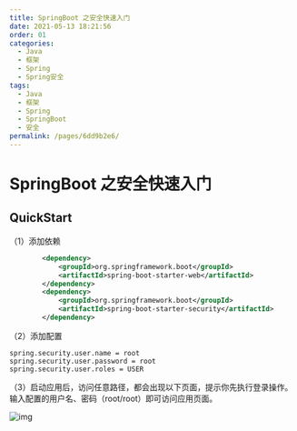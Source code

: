 ```yaml
---
title: SpringBoot 之安全快速入门
date: 2021-05-13 18:21:56
order: 01
categories:
  - Java
  - 框架
  - Spring
  - Spring安全
tags:
  - Java
  - 框架
  - Spring
  - SpringBoot
  - 安全
permalink: /pages/6dd9b2e6/
---
```


# SpringBoot 之安全快速入门

## QuickStart

（1）添加依赖

```xml
		<dependency>
			<groupId>org.springframework.boot</groupId>
			<artifactId>spring-boot-starter-web</artifactId>
		</dependency>
		<dependency>
			<groupId>org.springframework.boot</groupId>
			<artifactId>spring-boot-starter-security</artifactId>
		</dependency>
```

（2）添加配置

```properties
spring.security.user.name = root
spring.security.user.password = root
spring.security.user.roles = USER
```

（3）启动应用后，访问任意路径，都会出现以下页面，提示你先执行登录操作。输入配置的用户名、密码（root/root）即可访问应用页面。

![img](https://raw.githubusercontent.com/dunwu/images/master/snap/image-20191118150326556.png)